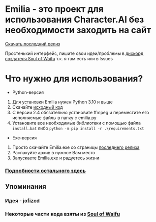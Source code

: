 # Emilia - это проект для использования Character.AI без необходимости заходить на сайт
[Скачать последний релиз](https://github.com/Kajitsy/Emilia/releases/latest)

Простенький интерфейс, пишите свои идеи/проблемы в [дискорд создателя Soul of Waifu](https://discord.gg/6UvYzBKCZK) т.к. я там есть или в Issues 

# Что нужно для использования?
- Python-версия
1. Для установки Emilia нужен Python 3.10 и выше
2. Скачайте [исходный код](https://github.com/Kajitsy/Emilia/archive/refs/heads/emilia.zip)
3. С версии 2.4 обязательно установите ffmpeg и переместите его исполняемые файлы в папку с emilia.py
4. Установите все необходимые библиотеки с помощью файла `install.bat` либо `python -m pip install -r .\requirements.txt`
- Exe-версия
1. Просто скачайте Emilia.exe со страницы [последнего релиза](https://github.com/Kajitsy/Emilia/releases/latest)
2. Распакуйте архив в нужное Вам место
3. Запускаете Emilia.exe и радуетесь жизни

### [Подробности остального здесь](https://github.com/Kajitsy/Emilia/wiki/%D0%A3%D1%81%D1%82%D0%B0%D0%BD%D0%BE%D0%B2%D0%BA%D0%B0)

## Упоминания
### Идея - [jofizcd](https://github.com/jofizcd)
### Некоторые части кода взяты из [Soul of Waifu](https://github.com/jofizcd/Soul-of-Waifu)
